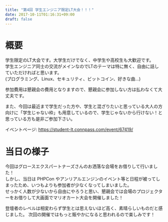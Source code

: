 ```yaml
---
title: "第4回 学生エンジニア限定LT大会！！！"
date: 2017-10-11T01:16:31+09:00
draft: false
---
```


# 概要

学生限定のLT大会です。大学生だけでなく、中学生や高校生も大歓迎です。  
学生エンジニア同士の交流がメインなのでLTのテーマは特に無く、自由に話していただければと思います。  
(プログラミング、Linux、セキュリティ、ビットコイン、好きな曲...)

参加費用は懇親会の費用となりますので、懇親会に参加しない方は払わなくて大丈夫です。 

また、今回は最近まで学生だった方や、学生と混ざりたいと思っている大人の方向けに「学生じゃない枠」も用意しているので、学生じゃないから行けない！と思っている方も是非ご参加下さい。

イベントページ: https://student-lt.connpass.com/event/67419/


# 当日の様子

今回はグロースエクスパートナーズさんのお洒落な会場をお借りして行いました！  
しかし、当日は PHPCon やアンリアルエンジンのイベント等と日程が被ってしまったため、いつもよりも参加者が少なくなってしまいました。  
せっかく人数が少ないから自由にやろうと思い、懇親会では会場のプロジェクターをお借りして大画面でマリオカート大会を開催しました！  

登壇者のレベルは相変わらず学生とは思えないほど高く、素晴らしいものだと感じました。
次回の開催ではもっと賑やかになると思われるので楽しみです！